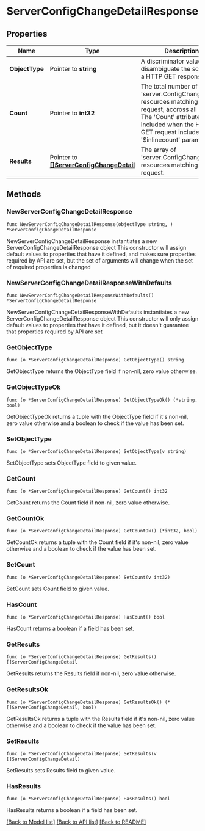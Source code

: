 # ServerConfigChangeDetailResponse

## Properties

Name | Type | Description | Notes
------------ | ------------- | ------------- | -------------
**ObjectType** | Pointer to **string** | A discriminator value to disambiguate the schema of a HTTP GET response body. | 
**Count** | Pointer to **int32** | The total number of &#39;server.ConfigChangeDetail&#39; resources matching the request, accross all pages. The &#39;Count&#39; attribute is included when the HTTP GET request includes the &#39;$inlinecount&#39; parameter. | [optional] 
**Results** | Pointer to [**[]ServerConfigChangeDetail**](server.ConfigChangeDetail.md) | The array of &#39;server.ConfigChangeDetail&#39; resources matching the request. | [optional] 

## Methods

### NewServerConfigChangeDetailResponse

`func NewServerConfigChangeDetailResponse(objectType string, ) *ServerConfigChangeDetailResponse`

NewServerConfigChangeDetailResponse instantiates a new ServerConfigChangeDetailResponse object
This constructor will assign default values to properties that have it defined,
and makes sure properties required by API are set, but the set of arguments
will change when the set of required properties is changed

### NewServerConfigChangeDetailResponseWithDefaults

`func NewServerConfigChangeDetailResponseWithDefaults() *ServerConfigChangeDetailResponse`

NewServerConfigChangeDetailResponseWithDefaults instantiates a new ServerConfigChangeDetailResponse object
This constructor will only assign default values to properties that have it defined,
but it doesn't guarantee that properties required by API are set

### GetObjectType

`func (o *ServerConfigChangeDetailResponse) GetObjectType() string`

GetObjectType returns the ObjectType field if non-nil, zero value otherwise.

### GetObjectTypeOk

`func (o *ServerConfigChangeDetailResponse) GetObjectTypeOk() (*string, bool)`

GetObjectTypeOk returns a tuple with the ObjectType field if it's non-nil, zero value otherwise
and a boolean to check if the value has been set.

### SetObjectType

`func (o *ServerConfigChangeDetailResponse) SetObjectType(v string)`

SetObjectType sets ObjectType field to given value.


### GetCount

`func (o *ServerConfigChangeDetailResponse) GetCount() int32`

GetCount returns the Count field if non-nil, zero value otherwise.

### GetCountOk

`func (o *ServerConfigChangeDetailResponse) GetCountOk() (*int32, bool)`

GetCountOk returns a tuple with the Count field if it's non-nil, zero value otherwise
and a boolean to check if the value has been set.

### SetCount

`func (o *ServerConfigChangeDetailResponse) SetCount(v int32)`

SetCount sets Count field to given value.

### HasCount

`func (o *ServerConfigChangeDetailResponse) HasCount() bool`

HasCount returns a boolean if a field has been set.

### GetResults

`func (o *ServerConfigChangeDetailResponse) GetResults() []ServerConfigChangeDetail`

GetResults returns the Results field if non-nil, zero value otherwise.

### GetResultsOk

`func (o *ServerConfigChangeDetailResponse) GetResultsOk() (*[]ServerConfigChangeDetail, bool)`

GetResultsOk returns a tuple with the Results field if it's non-nil, zero value otherwise
and a boolean to check if the value has been set.

### SetResults

`func (o *ServerConfigChangeDetailResponse) SetResults(v []ServerConfigChangeDetail)`

SetResults sets Results field to given value.

### HasResults

`func (o *ServerConfigChangeDetailResponse) HasResults() bool`

HasResults returns a boolean if a field has been set.


[[Back to Model list]](../README.md#documentation-for-models) [[Back to API list]](../README.md#documentation-for-api-endpoints) [[Back to README]](../README.md)


